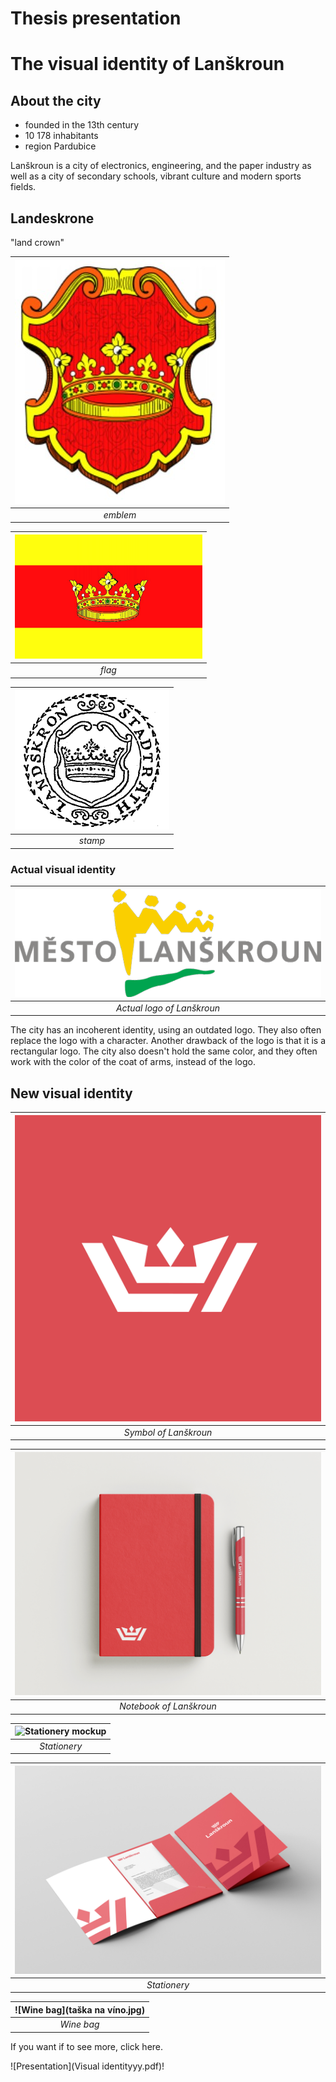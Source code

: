 # Thesis presentation

# The visual identity of Lanškroun

## About the city
- founded in the  13th century
- 10 178 inhabitants
- region Pardubice

Lanškroun is a city of electronics, engineering, and the paper industry as well as a city of secondary schools, vibrant culture and modern sports fields.

## Landeskrone
"land crown"


| ![emblem of Lanškroun](znak.jpg) |
|:--:|
| *emblem* |

| ![flag of Lanškroun](230928986-6fc6e5ed-549e-4762-a6e5-d1cbd7ab6e15.gif) |
|:--:|
| *flag* |

| ![historic stamp of Lanškroun](Image.gif) |
|:--:|
| *stamp* |

### Actual visual identity
| ![actual logo of Lanškroun](lanskroun.png) |
|:--:|
| *Actual logo of Lanškroun* |

The city has an incoherent identity, using an outdated logo. They also often replace the logo with a character. Another drawback of the logo is that it is a rectangular logo. The city also doesn't hold the same color, and they often work with the color of the coat of arms, instead of the logo.

## New visual identity

| ![new symbol of Lanškroun](winsta_příspěvek4.jpg) |
|:--:|
| *Symbol of Lanškroun* |

| ![notebook of Lanškroun](blok.jpg) |
|:--:|
| *Notebook of Lanškroun* |

| ![Stationery mockup](úřední_papíry.jpg) |
|:--:|
| *Stationery* |

| ![Stationery mockup](desky.jpg) |
|:--:|
| *Stationery* |

| ![Wine bag](taška na víno.jpg) |
|:--:|
| *Wine bag* |

If you want if to see more, click here.

![Presentation](Visual identityyy.pdf)!
